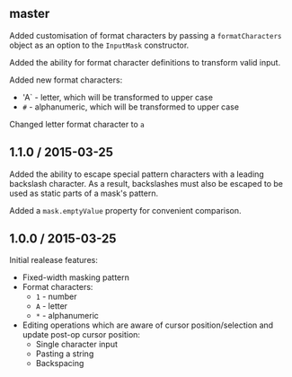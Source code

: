 ## master

Added customisation of format characters by passing a `formatCharacters` object
as an option to the `InputMask` constructor.

Added the ability for format character definitions to transform valid input.

Added new format characters:
* 'A` - letter, which will be transformed to upper case
* `#` - alphanumeric, which will be transformed to upper case

Changed letter format character to `a`

## 1.1.0 / 2015-03-25

Added the ability to escape special pattern characters with a leading backslash
character. As a result, backslashes must also be escaped to be used as static
parts of a mask's pattern.

Added a `mask.emptyValue` property for convenient comparison.

## 1.0.0 / 2015-03-25

Initial realease features:

* Fixed-width masking pattern
* Format characters:
  * `1` - number
  * `A` - letter
  * `*` - alphanumeric
* Editing operations which are aware of cursor position/selection and update
  post-op cursor position:
  * Single character input
  * Pasting a string
  * Backspacing
